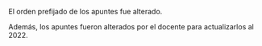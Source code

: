 El orden prefijado de los apuntes fue alterado.

Además, los apuntes fueron alterados por el docente para actualizarlos al 2022.
